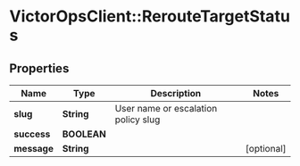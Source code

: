 # VictorOpsClient::RerouteTargetStatus

## Properties

| Name        | Type        | Description                         | Notes      |
| ----------- | ----------- | ----------------------------------- | ---------- |
| **slug**    | **String**  | User name or escalation policy slug |
| **success** | **BOOLEAN** |                                     |
| **message** | **String**  |                                     | [optional] |
